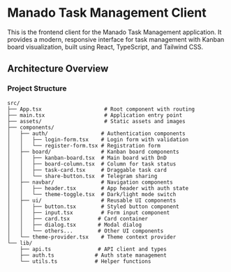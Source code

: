 # Manado Task Management Client

This is the frontend client for the Manado Task Management application. It provides a modern, responsive interface for task management with Kanban board visualization, built using React, TypeScript, and Tailwind CSS.

## Architecture Overview

### Project Structure
```
src/
├── App.tsx                    # Root component with routing
├── main.tsx                   # Application entry point
├── assets/                    # Static assets and images
├── components/
│   ├── auth/                 # Authentication components
│   │   ├── login-form.tsx    # Login form with validation
│   │   └── register-form.tsx # Registration form
│   ├── board/                # Kanban board components
│   │   ├── kanban-board.tsx  # Main board with DnD
│   │   ├── board-column.tsx  # Column for task status
│   │   ├── task-card.tsx     # Draggable task card
│   │   └── share-button.tsx  # Telegram sharing
│   ├── navbar/               # Navigation components
│   │   ├── header.tsx        # App header with auth state
│   │   └── theme-toggle.tsx  # Dark/light mode switch
│   ├── ui/                   # Reusable UI components
│   │   ├── button.tsx        # Styled button component
│   │   ├── input.tsx         # Form input component
│   │   ├── card.tsx         # Card container
│   │   ├── dialog.tsx       # Modal dialog
│   │   └── others...        # Other UI components
│   └── theme-provider.tsx    # Theme context provider
└── lib/
    ├── api.ts               # API client and types
    ├── auth.ts             # Auth state management
    └── utils.ts            # Helper functions
```